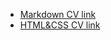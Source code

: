 * [Markdown CV link](https://dmitrymetelitza.github.io/rsschool-cv/cv)
* [HTML&CSS CV link](https://dmitrymetelitza.github.io/rsschool-cv/)
